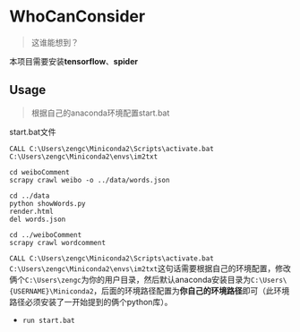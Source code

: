 # WhoCanConsider

> 这谁能想到？

本项目需要安装**tensorflow**、**spider**

## Usage

> 根据自己的anaconda环境配置start.bat

start.bat文件

```
CALL C:\Users\zengc\Miniconda2\Scripts\activate.bat C:\Users\zengc\Miniconda2\envs\im2txt

cd weiboComment
scrapy crawl weibo -o ../data/words.json

cd ../data
python showWords.py
render.html
del words.json

cd ../weiboComment
scrapy crawl wordcomment
```

`CALL C:\Users\zengc\Miniconda2\Scripts\activate.bat C:\Users\zengc\Miniconda2\envs\im2txt`这句话需要根据自己的环境配置，修改俩个`C:\Users\zengc`为你的用户目录，然后默认anaconda安装目录为`C:\Users\{USERNAME}\Miniconda2`，后面的环境路径配置为**你自己的环境路径**即可（此环境路径必须安装了一开始提到的俩个python库）。

- `run start.bat`

